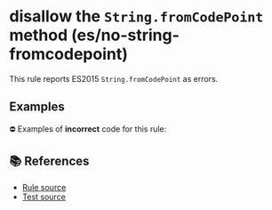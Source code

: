 # disallow the `String.fromCodePoint` method (es/no-string-fromcodepoint)

This rule reports ES2015 `String.fromCodePoint` as errors.

## Examples

⛔ Examples of **incorrect** code for this rule:

<eslint-playground type="bad" code="/*eslint es/no-string-fromcodepoint: error */
const thumbUp = String.fromCodePoint(0x1F44D)
" />

## 📚 References

- [Rule source](https://github.com/mysticatea/eslint-plugin-es/blob/v3.0.1/lib/rules/no-string-fromcodepoint.js)
- [Test source](https://github.com/mysticatea/eslint-plugin-es/blob/v3.0.1/tests/lib/rules/no-string-fromcodepoint.js)
